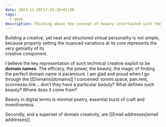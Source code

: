 ```yaml
---
date: 2023-11-28T17:55:10+01:00
tags:
  - geek
description: Thinking about the concept of beauty intertwined with the representation of a digital identity. What is *my* digital identity?
---
```

Building a creative, yet neat and structured virtual personality is not simple, because properly setting the nuanced variations at its core represents the very geniality of its  
creative component.

I believe the key representation of such technical creative exploit to be **domain names**. The efficacy, the power, the beauty, the magic of finding the perfect domain name is paramount. I am glad and proud when I go through the [[Domains|domains]] I conceived: tommi.space, pan.rent, sconnesso.link… don’t they have a particular *beauty*? What defines such beauty? Where does it come from?

Beauty in digital terms is minimal poetry, essential burst of craft and inventiveness.

Secondly, and a superset of domain creativity, are [[Email addresses|email addresses]].

